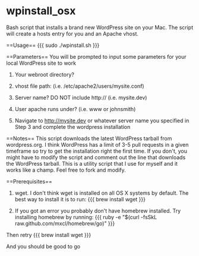 wpinstall_osx
=============

Bash script that installs a brand new WordPress site on your Mac. The script will create a hosts entry for you and an Apache vhost.


==Usage==
{{{ sudo ./wpinstall.sh }}}


==Parameters==
You will be prompted to input some parameters for your local WordPress site to work

1. Your webroot directory?

2. vhost file path: (i.e. /etc/apache2/users/mysite.conf)

3. Server name? DO NOT include http:// (i.e. mysite.dev)

4. User apache runs under? (i.e. www or johnsmith)

5. Navigate to http://mysite.dev or whatever server name you specified in Step 3 and complete the wordpress installation


==Notes==
This script downloads the latest WordPress tarball from wordpress.org.  I think WordPress has a limit of 3-5 pull requests in a given timeframe so try to get the installation right the first time.  If you don't, you might have to modify the script and comment out the line that downloads the WordPress tarball.  This is a utility script that I use for myself and it works like a champ.  Feel free to fork and modify.

==Prerequisites==

1. wget.  I don't think wget is installed on all OS X systems by default.  The best way to install it is to run:
{{{ brew install wget }}}

2. If you got an error you probably don't have homebrew installed. Try installing homebrew by running:
{{{ ruby -e "$(curl -fsSkL raw.github.com/mxcl/homebrew/go)" }}}

Then retry
{{{ brew install wget }}}


And you should be good to go
